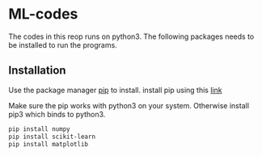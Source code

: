 # ML-codes

The codes in this reop runs on python3. The following packages needs to be installed to run the programs.

## Installation

Use the package manager [pip](https://pip.pypa.io/en/stable/) to install.
install pip using this [link](https://linuxize.com/post/how-to-install-pip-on-ubuntu-18.04/)

Make sure the pip works with python3 on your system. Otherwise install pip3 which binds to python3.

```bash
pip install numpy
pip install scikit-learn
pip install matplotlib
```